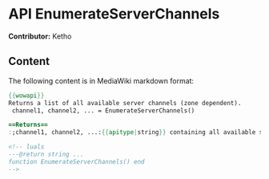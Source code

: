 # API EnumerateServerChannels

**Contributor:** Ketho

## Content

The following content is in MediaWiki markdown format:

```mediawiki
{{wowapi}}
Returns a list of all available server channels (zone dependent).
 channel1, channel2, ... = EnumerateServerChannels()

==Returns==
:;channel1, channel2, ...:{{apitype|string}} containing all available server channels in this zone

<!-- luals
---@return string ...
function EnumerateServerChannels() end
-->
```